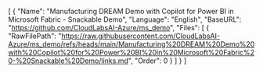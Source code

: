 [
  {
    "Name": "Manufacturing DREAM Demo with Copilot for Power BI in Microsoft Fabric - Snackable Demo",
    "Language": "English",
    "BaseURL": "https://github.com/CloudLabsAI-Azure/ms_demo",
    "Files": [
      {
        "RawFilePath": "https://raw.githubusercontent.com/CloudLabsAI-Azure/ms_demo/refs/heads/main/Manufacturing%20DREAM%20Demo%20with%20Copilot%20for%20Power%20BI%20in%20Microsoft%20Fabric%20-%20Snackable%20Demo/links.md",
        "Order": 0
      }
    ]
  }
]
